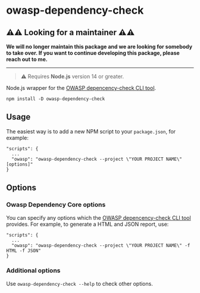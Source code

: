 # owasp-dependency-check

## ⚠️⚠️ Looking for a maintainer ⚠️⚠️

**We will no longer maintain this package and we are looking for somebody to take over. If you want to continue developing this package, please reach out to me.**

---

> ⚠️ Requires **Node.js** version 14 or greater.

Node.js wrapper for the [OWASP depencency-check CLI tool](https://jeremylong.github.io/DependencyCheck/dependency-check-cli/index.html).

```
npm install -D owasp-dependency-check
```

## Usage

The easiest way is to add a new NPM script to your `package.json`, for example:

```
"scripts": {
  ...
  "owasp": "owasp-dependency-check --project \"YOUR PROJECT NAME\" [options]"
}
```

## Options

### Owasp Dependency Core options

You can specify any options which the [OWASP depencency-check CLI tool](https://jeremylong.github.io/DependencyCheck/dependency-check-cli/index.html) provides. For example, to generate a HTML and JSON report, use:

```
"scripts": {
  ...
  "owasp": "owasp-dependency-check --project \"YOUR PROJECT NAME\" -f HTML -f JSON"
}
```

### Additional options

Use `owasp-dependency-check --help` to check other options.
